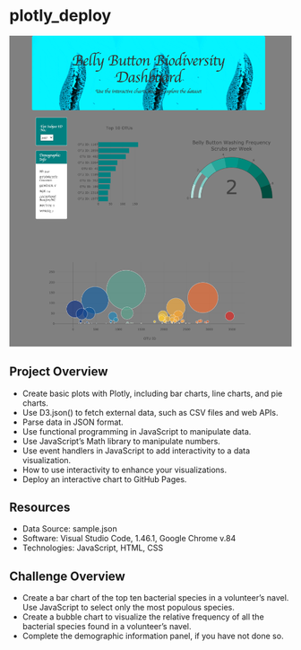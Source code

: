# plotly_deploy

![image](https://github.com/soijebor/plotly_deploy/blob/master/Plotly-Deployment-Challenge.png)

## Project Overview
  * Create basic plots with Plotly, including bar charts, line charts, and pie charts.
  * Use D3.json() to fetch external data, such as CSV files and web APIs.
  * Parse data in JSON format.
  * Use functional programming in JavaScript to manipulate data.
  * Use JavaScript’s Math library to manipulate numbers.
  * Use event handlers in JavaScript to add interactivity to a data visualization.
  * How to use interactivity to enhance your visualizations.
  * Deploy an interactive chart to GitHub Pages.
  
## Resources
  * Data Source: sample.json
  * Software: Visual Studio Code, 1.46.1, Google Chrome v.84
  * Technologies: JavaScript, HTML, CSS
  
## Challenge Overview
  * Create a bar chart of the top ten bacterial species in a volunteer’s navel. Use JavaScript to select only the most populous species.
  * Create a bubble chart to visualize the relative frequency of all the bacterial species found in a volunteer’s navel.
  * Complete the demographic information panel, if you have not done so.
